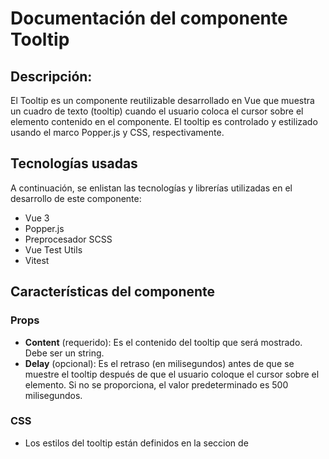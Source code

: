 # Documentación del componente Tooltip
## Descripción:
El Tooltip es un componente reutilizable desarrollado en Vue que muestra un cuadro de texto (tooltip) cuando el usuario coloca el cursor sobre el elemento contenido en el componente. El tooltip es controlado y estilizado usando el marco Popper.js y CSS, respectivamente.

## Tecnologías usadas
A continuación, se enlistan las tecnologías y librerías utilizadas en el desarrollo de este componente:
* Vue 3
* Popper.js
* Preprocesador SCSS
* Vue Test Utils
* Vitest

## Características del componente
### Props
* **Content** (requerido): Es el contenido del tooltip que será mostrado. Debe ser un string.
* **Delay** (opcional): Es el retraso (en milisegundos) antes de que se muestre el tooltip después de que el usuario coloque el cursor sobre el elemento. Si no se proporciona, el valor predeterminado es 500 milisegundos.

### CSS
- Los estilos del tooltip están definidos en la seccion de <style> y usan la extensión .scss.
- Se pueden modificar las variables *$tooltip-content-background* y *$tooltip-text-color* para cambiar el color de fondo y el color del texto del tooltip, respectivamente.
- Los estilos están "scoped", lo que significa que solo se aplicarán a este componente y no afectarán a otros componentes de la aplicación donde se reutilice.

### Notas
Este componente:
- Utiliza el hook onMounted para inicializar la instancia de Popper.js, que se encarga de controlar la posición y visibilidad del tooltip.
- Utiliza el hook onBeforeUnmount para destruir la instancia de Popper.js cuando el componente se desmonta, asegurando una limpieza adecuada de los recursos.
- Se apoya en las refs de Vue para tener acceso directo a los elementos del DOM y poder manipularlos con Popper.js.

## Uso del componente
Para utilizar este componente, primero se debe descargar el archivo *TheTooltip.vue* que se encuentra dentro de *src/components* y agregarlo al proyecto donde se reutilizara. 
Dentro del proyecto se debe de importar e incluir en los componentes de la instancia de Vue, para posteriormente usar la etiqueta del componente dentro de la plantilla (template) de Vue y pasar el contenido del tooltip y el retraso de aparición (opcional) como atributos del componente.

A continuación un ejemplo:

```vue
<template>
<div>
    <Tooltip content="Este es un tooltip" delay="600">
        <button>Hover sobre mí</button>
    </Tooltip>
</div>
</template>

<script>
import Tooltip from './components/TheTooltip.vue';

export default {
    components: {
        Tooltip
    },
}
</script>
```

## Demostración
Siguiendo con el ejemplo anterior, mismo que se encuentra en el archivo *App.vue*, donde se importa y utiliza el Tooltip en un botón, se visualiza de la siguiente manera:

**Visualización del botón**

![tooltip](https://github.com/MileydyMtz/vue-tooltip-component/assets/85470047/e81e720d-6212-4382-8b10-6b1ca3a46577)

**Visualización del Tooltip al pasar el mouse sobre el botón**

![tooltip-hover](https://github.com/MileydyMtz/vue-tooltip-component/assets/85470047/172210a3-ed80-419a-be38-cd96645320e6)


## Pruebas
Las pruebas se han implementado utilizando vitest y vue-test-utils. 
A continuación, se presentan las pruebas implementadas:

- **renders tooltip content properly**: Verifica que el contenido del tooltip se renderice correctamente cuando se pasa el prop content.
- **delays the tooltip visibility**: Verifica que el tooltip no se muestre inmediatamente después de que el cursor pasa sobre el componente, pero después del retraso especificado.
- **hides the tooltip on mouse out**: Verifica que el tooltip se oculta cuando el cursor deja el componente.
- **does not show tooltip when content is empty**: Verifica que el tooltip no se muestre si la prop content está vacía.
- **does not show tooltip without mouseover**: Verifica que el tooltip no se muestre si el cursor no ha pasado sobre el componente.
